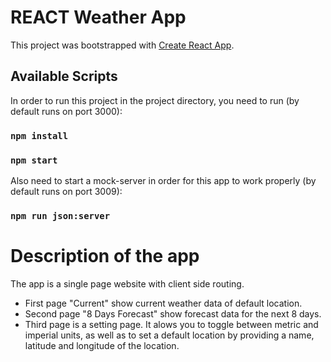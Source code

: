 # REACT Weather App

This project was bootstrapped with [Create React App](https://github.com/facebook/create-react-app).

## Available Scripts

In order to run this project in the project directory, you need to run (by default runs on port 3000):

### `npm install`
### `npm start`

Also need to start a mock-server in order for this app to work properly (by default runs on port 3009):

### `npm run json:server`

# Description of the app

The app is a single page website with client side routing. 

- First page "Current" show current weather data of default location. 
- Second page "8 Days Forecast" show forecast data for the next 8 days.
- Third page is a setting page. It alows you to toggle between metric and imperial units, as well as to set a default location by providing a name, latitude and longitude of the location.

